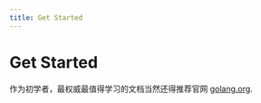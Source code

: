 ```yaml
---
title: Get Started
---
```


# Get Started

作为初学者，最权威最值得学习的文档当然还得推荐官网 [golang.org](https://golang.org/doc/).


